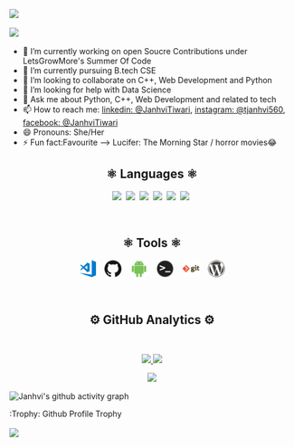 ![](https://raw.githubusercontent.com/tjanhvi/tjanhvi/master/Profile1.gif)
<br>

![](https://komarev.com/ghpvc/?username=tjanhvi&color=blue)
<br>
- 🔭 I’m currently working on open Soucre Contributions under LetsGrowMore's Summer Of Code
- 🌱 I’m currently pursuing B.tech CSE
- 👯 I’m looking to collaborate on C++, Web Development and Python
- 🤔 I’m looking for help with Data Science
- 💬 Ask me about Python, C++, Web Development and related to tech
- 📫 How to reach me: [linkedin: @JanhviTiwari](https://www.linkedin.com/in/janhvi-tiwari-2837331b5/), [instagram: @tjanhvi560](https://www.instagram.com/tjanhvi560/), [facebook: @JanhviTiwari](https://www.facebook.com/janhvi.tiwari.7792)
- 😄 Pronouns: She/Her
- ⚡ Fun fact:Favourite --> Lucifer: The Morning Star / horror movies😂

<h2 align="center">⚛ Languages ⚛</h2>

<p align="center">
 <img src="https://img.shields.io/badge/python-3776AB.svg?&style=for-the-badge&logo=python&logoColor=white" height="20"/>&nbsp;
 <img src="https://img.shields.io/badge/-C++-05122A?style=flat&logo=C%2B%2B&logoColor=00599C"/>&nbsp;
 <img src="https://img.shields.io/badge/-JavaScript-05122A?style=flat&logo=javascript"/>&nbsp;
 <img src="https://img.shields.io/badge/-Bootstrap-05122A?style=flat&logo=bootstrap&logoColor=563D7C"/>&nbsp;
 <img src="https://img.shields.io/badge/-HTML5-E34F26?style=flat-square&logo=html5&logoColor=white"/>&nbsp;
 <img src="https://img.shields.io/badge/-CSS3-1572B6?style=flat-square&logo=css3"/>&nbsp;
</p>

<br>

<h2 align="center">⚛ Tools ⚛</h2>

<p align="center">
<img alt="Visual Studio Code" width="30px" src="https://raw.githubusercontent.com/github/explore/80688e429a7d4ef2fca1e82350fe8e3517d3494d/topics/visual-studio-code/visual-studio-code.png" />&nbsp; &nbsp;
<img alt="GitHub" width="30px" src="https://raw.githubusercontent.com/github/explore/78df643247d429f6cc873026c0622819ad797942/topics/github/github.png" />&nbsp; &nbsp;
<img alt="Android" width="30px" src="https://raw.githubusercontent.com/github/explore/80688e429a7d4ef2fca1e82350fe8e3517d3494d/topics/android/android.png" />&nbsp; &nbsp;
<img alt="Terminal" width="30px" src="https://raw.githubusercontent.com/github/explore/80688e429a7d4ef2fca1e82350fe8e3517d3494d/topics/terminal/terminal.png" />&nbsp; &nbsp;
<img alt="Terminal" width="30px" src="https://raw.githubusercontent.com/github/explore/80688e429a7d4ef2fca1e82350fe8e3517d3494d/topics/git/git.png" />&nbsp; &nbsp;
<img alt="Wordpress" width="30px" src="https://raw.githubusercontent.com/github/explore/80688e429a7d4ef2fca1e82350fe8e3517d3494d/topics/wordpress/wordpress.png" />
</p>
<br>

<h2 align="center">⚙️ GitHub Analytics ⚙️</h2>
<br>
<p align="center">
<a href="https://github.com/tjanhvi">
  <img height="180em" src="https://github-readme-stats-eight-theta.vercel.app/api?username=tjanhvi&show_icons=true&theme=algolia&include_all_commits=true&count_private=true"/>
  <img height="180em" src="https://github-readme-stats-eight-theta.vercel.app/api/top-langs/?username=tjanhvi&layout=compact&langs_count=8&theme=algolia"/>
</a>
</p>

  
<p align = "center">
<img width="50%" src="https://github-readme-streak-stats.herokuapp.com/?user=tjanhvi&show_icons=true&locale=en&layout=compact&theme=algolia&line_height=0" />
</p> 

![Janhvi's github activity graph](https://activity-graph.herokuapp.com/graph?username=tjanhvi&bg_color=000000&color=4cd8f0&line=2fc8ee&point=ffffff&area=true&hide_border=true)

<summary>:Trophy: Github Profile Trophy</summary>
<br/>
<img src="https://github-profile-trophy.vercel.app/?username=tjanhvi&theme=monokai&row=1&no-frame=true&no-bg=true/">
